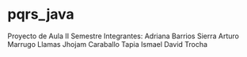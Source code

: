 # pqrs_java
Proyecto de Aula II Semestre
Integrantes: 
Adriana Barrios Sierra
Arturo Marrugo Llamas
Jhojam Caraballo Tapia
Ismael David Trocha 

